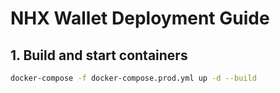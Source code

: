 # NHX Wallet Deployment Guide

## 1. Build and start containers

```bash
docker-compose -f docker-compose.prod.yml up -d --build
```
